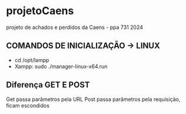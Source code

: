 # projetoCaens
projeto de achados e perdidos da Caens - ppa 731 2024

## COMANDOS DE INICIALIZAÇÃO -> LINUX 
- cd /opt/lampp
- Xampp: sudo ./manager-linux-x64.run

## Diferença GET E POST
Get passa parâmetros pela URL 
Post passa parâmetros pela requisição, ficam escondidos